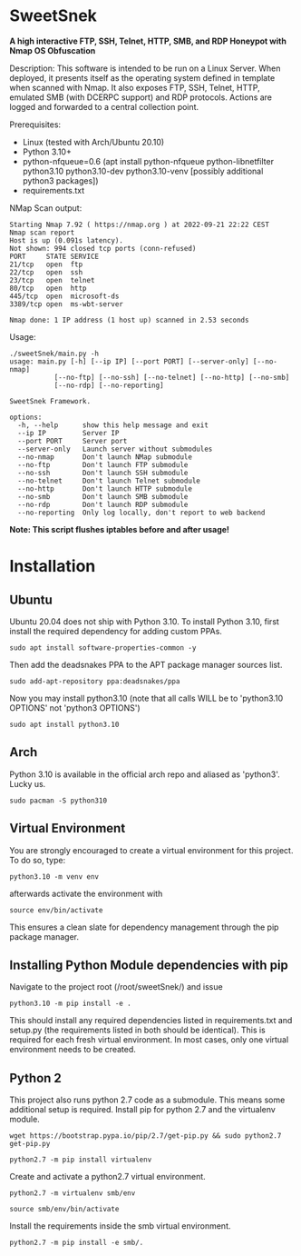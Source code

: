 
SweetSnek
===========

**A high interactive FTP, SSH, Telnet, HTTP, SMB, and RDP Honeypot with Nmap OS Obfuscation**

Description: This software is intended to be run on a Linux Server. When deployed, it presents itself as the operating
system defined in template when scanned with Nmap. It also exposes FTP, SSH, Telnet, HTTP, emulated SMB (with DCERPC support) and RDP protocols. Actions are logged and
forwarded to a central collection point.

Prerequisites:

- Linux (tested with Arch/Ubuntu 20.10)
- Python 3.10+
- python-nfqueue=0.6 (apt install python-nfqueue python-libnetfilter python3.10 python3.10-dev python3.10-venv [possibly additional python3 packages]) 
- requirements.txt

NMap Scan output:

    Starting Nmap 7.92 ( https://nmap.org ) at 2022-09-21 22:22 CEST
    Nmap scan report
    Host is up (0.091s latency).
    Not shown: 994 closed tcp ports (conn-refused)
    PORT     STATE SERVICE
    21/tcp   open  ftp
    22/tcp   open  ssh
    23/tcp   open  telnet
    80/tcp   open  http
    445/tcp  open  microsoft-ds
    3389/tcp open  ms-wbt-server

    Nmap done: 1 IP address (1 host up) scanned in 2.53 seconds

Usage:

    ./sweetSnek/main.py -h 
    usage: main.py [-h] [--ip IP] [--port PORT] [--server-only] [--no-nmap]
               [--no-ftp] [--no-ssh] [--no-telnet] [--no-http] [--no-smb]
               [--no-rdp] [--no-reporting]

    SweetSnek Framework.
    
    options:
      -h, --help      show this help message and exit
      --ip IP         Server IP
      --port PORT     Server port
      --server-only   Launch server without submodules
      --no-nmap       Don't launch NMap submodule
      --no-ftp        Don't launch FTP submodule
      --no-ssh        Don't launch SSH submodule
      --no-telnet     Don't launch Telnet submodule
      --no-http       Don't launch HTTP submodule
      --no-smb        Don't launch SMB submodule
      --no-rdp        Don't launch RDP submodule
      --no-reporting  Only log locally, don't report to web backend

**Note: This script flushes iptables before and after usage!**

# Installation

## Ubuntu

Ubuntu 20.04 does not ship with Python 3.10.
To install Python 3.10, first install the required dependency for adding custom PPAs.

    sudo apt install software-properties-common -y

Then add the deadsnakes PPA to the APT package manager sources list.

    sudo add-apt-repository ppa:deadsnakes/ppa

Now you may install python3.10 (note that all calls WILL be to 'python3.10 OPTIONS' not 'python3 OPTIONS')

    sudo apt install python3.10

## Arch

Python 3.10 is available in the official arch repo and aliased as 'python3'. Lucky us.

    sudo pacman -S python310

## Virtual Environment

You are strongly encouraged to create a virtual environment for this project. To do so, type:

    python3.10 -m venv env

afterwards activate the environment with

    source env/bin/activate

This ensures a clean slate for dependency management through the pip package manager.

## Installing Python Module dependencies with pip

Navigate to the project root (/root/sweetSnek/) and issue

    python3.10 -m pip install -e .

This should install any required dependencies listed in requirements.txt and setup.py (the requirements listed in both should be identical).
This is required for each fresh virtual environment. In most cases, only one virtual environment needs to be created.

## Python 2

This project also runs python 2.7 code as a submodule. This means some additional setup is required.
Install pip for python 2.7 and the virtualenv module.

    wget https://bootstrap.pypa.io/pip/2.7/get-pip.py && sudo python2.7 get-pip.py

    python2.7 -m pip install virtualenv

Create and activate a python2.7 virtual environment.

    python2.7 -m virtualenv smb/env

    source smb/env/bin/activate

Install the requirements inside the smb virtual environment.

    python2.7 -m pip install -e smb/.
